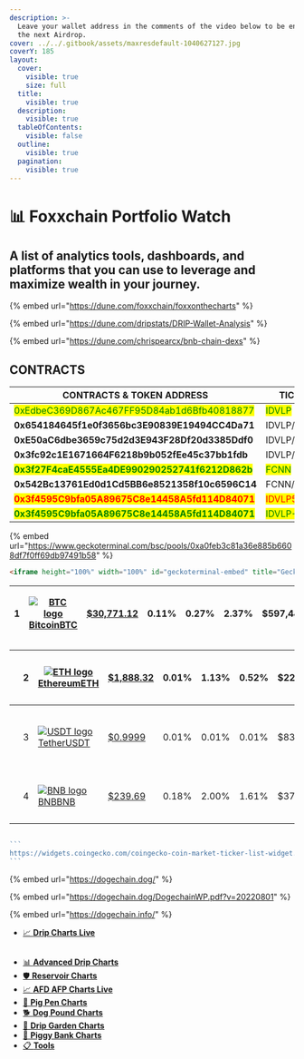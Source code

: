 ```yaml
---
description: >-
  Leave your wallet address in the comments of the video below to be entered in
  the next Airdrop.
cover: ../../.gitbook/assets/maxresdefault-1040627127.jpg
coverY: 185
layout:
  cover:
    visible: true
    size: full
  title:
    visible: true
  description:
    visible: true
  tableOfContents:
    visible: false
  outline:
    visible: true
  pagination:
    visible: true
---
```


# 📊 Foxxchain Portfolio Watch

## A list of **analytics tools**, **dashboards**, and **platforms** that you can use to leverage and maximize wealth in your  journey.

{% embed url="https://dune.com/foxxchain/foxxonthecharts" %}

{% embed url="https://dune.com/dripstats/DRIP-Wallet-Analysis" %}

{% embed url="https://dune.com/chrispearcx/bnb-chain-dexs" %}

## CONTRACTS



<table><thead><tr><th width="490.3333333333333">             CONTRACTS &#x26; TOKEN ADDRESS</th><th width="140">   TICKER</th><th>  TRADE</th></tr></thead><tbody><tr><td><mark style="color:green;">0xEdbeC369D867Ac467FF95D84ab1d6Bfb40818877</mark></td><td><mark style="color:green;">IDVLP</mark></td><td>     YES</td></tr><tr><td><strong>0x654184645f1e0f3656bc3E90839E19494CC4Da71</strong></td><td>IDVLP/BNB2</td><td>     YES</td></tr><tr><td><strong>0xE50aC6dbe3659c75d2d3E943F28Df20d3385Ddf0</strong></td><td>IDVLP/BUSD2</td><td>     YES</td></tr><tr><td><strong>0x3fc92c1E1671664F6218b9b052fEe45c37bb1fdb</strong></td><td>IDVLP/DRIP</td><td>     YES</td></tr><tr><td><mark style="color:green;"><strong>0x3f27F4caE4555Ea4DE990290252741f6212D862b</strong></mark></td><td><mark style="color:green;">FCNN</mark></td><td>     YES</td></tr><tr><td><strong>0x542Bc13761Ed0d1Cd5BB6e8521358f10c6596C14</strong></td><td>FCNN/WBNB</td><td>     YES</td></tr><tr><td><mark style="color:red;"><strong>0x3f4595C9bfa05A89675C8e14458A5fd114D84071</strong></mark></td><td><mark style="color:red;">IDVLP555</mark></td><td>      NO</td></tr><tr><td><mark style="color:green;"><strong>0x3f4595C9bfa05A89675C8e14458A5fd114D84071</strong></mark></td><td><mark style="color:green;">IDVLP-ETH</mark></td><td>     YES</td></tr></tbody></table>





{% embed url="https://www.geckoterminal.com/bsc/pools/0xa0feb3c81a36e885b6608df7f0ff69db97491b58" %}



```html
<iframe height="100%" width="100%" id="geckoterminal-embed" title="GeckoTerminal Embed" src="https://www.geckoterminal.com/bsc/pools/0xa0feb3c81a36e885b6608df7f0ff69db97491b58?embed=1&info=1&swaps=1" frameborder="0" allow="clipboard-write" allowfullscreen></iframe>
```

| 1 | [![BTC logo](https://s2.coinmarketcap.com/static/img/coins/64x64/1.png)BitcoinBTC](https://coinmarketcap.com/currencies/bitcoin/) | [$30,771.12](https://coinmarketcap.com/currencies/bitcoin/markets/) | 0.11% | 0.27% | 2.37% | $597,449,155,778 | <p><a href="https://coinmarketcap.com/currencies/bitcoin/markets/">$17,511,400,007</a></p><p>569,180 BTC</p> | 19,415,906 BTC | [![bitcoin-7d-price-graph](https://s3.coinmarketcap.com/generated/sparklines/web/7d/2781/1.svg)](https://coinmarketcap.com/currencies/bitcoin/?period=7d) |   |
| - | --------------------------------------------------------------------------------------------------------------------------------- | ------------------------------------------------------------------- | ----- | ----- | ----- | ---------------- | ------------------------------------------------------------------------------------------------------------ | -------------- | --------------------------------------------------------------------------------------------------------------------------------------------------------- | - |

|   | 2 | [![ETH logo](https://s2.coinmarketcap.com/static/img/coins/64x64/1027.png)EthereumETH](https://coinmarketcap.com/currencies/ethereum/) | [$1,888.32](https://coinmarketcap.com/currencies/ethereum/markets/) | 0.01% | 1.13% | 0.52% | $227,014,202,697 | <p><a href="https://coinmarketcap.com/currencies/ethereum/markets/">$7,501,409,562</a></p><p>3,973,291 ETH</p>      | 120,220,157 ETH     | [![ethereum-7d-price-graph](https://s3.coinmarketcap.com/generated/sparklines/web/7d/2781/1027.svg)](https://coinmarketcap.com/currencies/ethereum/?period=7d) |   |
| - | - | -------------------------------------------------------------------------------------------------------------------------------------- | ------------------------------------------------------------------- | ----- | ----- | ----- | ---------------- | ------------------------------------------------------------------------------------------------------------------- | ------------------- | -------------------------------------------------------------------------------------------------------------------------------------------------------------- | - |
|   | 3 | [![USDT logo](https://s2.coinmarketcap.com/static/img/coins/64x64/825.png)TetherUSDT](https://coinmarketcap.com/currencies/tether/)    | [$0.9999](https://coinmarketcap.com/currencies/tether/markets/)     | 0.01% | 0.01% | 0.01% | $83,370,586,106  | <p><a href="https://coinmarketcap.com/currencies/tether/markets/">$28,660,049,688</a></p><p>28,666,887,411 USDT</p> | 83,377,712,381 USDT | [![tether-7d-price-graph](https://s3.coinmarketcap.com/generated/sparklines/web/7d/2781/825.svg)](https://coinmarketcap.com/currencies/tether/?period=7d)      |   |
|   | 4 | [![BNB logo](https://s2.coinmarketcap.com/static/img/coins/64x64/1839.png)BNBBNB](https://coinmarketcap.com/currencies/bnb/)           | [$239.69](https://coinmarketcap.com/currencies/bnb/markets/)        | 0.18% | 2.00% | 1.61% | $37,355,835,862  | <p><a href="https://coinmarketcap.com/currencies/bnb/markets/">$432,925,804</a></p><p>1,805,593 BNB</p>             | 155,851,388 BNB     | [![bnb-7d-price-graph](https://s3.coinmarketcap.com/generated/sparklines/web/7d/2781/1839.svg)](https://coinmarketcap.com/currencies/bnb/?period=7d)           |   |

<figure><img src="https://widgets.coingecko.com/coingecko-coin-market-ticker-list-widget.js" alt=""><figcaption></figcaption></figure>



````javascript
```
https://widgets.coingecko.com/coingecko-coin-market-ticker-list-widget.js
```

````

{% embed url="https://dogechain.dog/" %}

{% embed url="https://dogechain.dog/DogechainWP.pdf?v=20220801" %}

{% embed url="https://dogechain.info/" %}

* [📈 **Drip Charts Live**](https://dripcommunity.wiki/tools/live-charts/)





```
```

* [📊 **Advanced Drip Charts**](https://dripcommunity.wiki/tools/advanced-charts/)
* [🛡️ **Reservoir Charts**](https://dripcommunity.wiki/tools/reservoir-charts/)
* [📈 **AFD AFP Charts Live**](https://animalfarm.wiki/tools/af-live-charts/)
* [🐖 **Pig Pen Charts**](https://animalfarm.wiki/tools/pig-pen/)
* [🐕 **Dog Pound Charts**](https://animalfarm.wiki/tools/dog-pound/)
* [🌱 **Drip Garden Charts**](https://animalfarm.wiki/tools/drip-garden/)
* [🐷 **Piggy Bank Charts**](https://animalfarm.wiki/tools/piggy-bank/)
* [📋 **Tools**](https://dripcommunity.wiki/tools/tools/)
